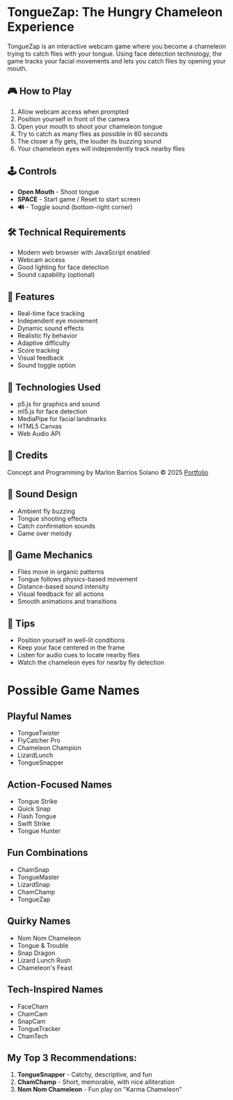 # TongueZap: The Hungry Chameleon Experience

TongueZap is an interactive webcam game where you become a chameleon trying to catch flies with your tongue. Using face detection technology, the game tracks your facial movements and lets you catch flies by opening your mouth.

## 🎮 How to Play

1. Allow webcam access when prompted
2. Position yourself in front of the camera
3. Open your mouth to shoot your chameleon tongue
4. Try to catch as many flies as possible in 60 seconds
5. The closer a fly gets, the louder its buzzing sound
6. Your chameleon eyes will independently track nearby flies

## 🕹️ Controls

- **Open Mouth** - Shoot tongue
- **SPACE** - Start game / Reset to start screen
- **🔊** - Toggle sound (bottom-right corner)

## 🛠️ Technical Requirements

- Modern web browser with JavaScript enabled
- Webcam access
- Good lighting for face detection
- Sound capability (optional)

## 🎯 Features

- Real-time face tracking
- Independent eye movement
- Dynamic sound effects
- Realistic fly behavior
- Adaptive difficulty
- Score tracking
- Visual feedback
- Sound toggle option

## 🔧 Technologies Used

- p5.js for graphics and sound
- ml5.js for face detection
- MediaPipe for facial landmarks
- HTML5 Canvas
- Web Audio API

## 🎨 Credits

Concept and Programming by Marlon Barrios Solano © 2025
[Portfolio](https://marlonbarrios.github.io/)

## 🎵 Sound Design

- Ambient fly buzzing
- Tongue shooting effects
- Catch confirmation sounds
- Game over melody

## 🎯 Game Mechanics

- Flies move in organic patterns
- Tongue follows physics-based movement
- Distance-based sound intensity
- Visual feedback for all actions
- Smooth animations and transitions

## 🌟 Tips

- Position yourself in well-lit conditions
- Keep your face centered in the frame
- Listen for audio cues to locate nearby flies
- Watch the chameleon eyes for nearby fly detection

# Possible Game Names 

## Playful Names
- TongueTwister
- FlyCatcher Pro
- Chameleon Champion
- LizardLunch
- TongueSnapper

## Action-Focused Names
- Tongue Strike
- Quick Snap
- Flash Tongue
- Swift Strike
- Tongue Hunter

## Fun Combinations
- ChamSnap
- TongueMaster
- LizardSnap
- ChamChamp
- TongueZap

## Quirky Names
- Nom Nom Chameleon
- Tongue & Trouble
- Snap Dragon
- Lizard Lunch Rush
- Chameleon's Feast

## Tech-Inspired Names
- FaceCham
- ChamCam
- SnapCam
- TongueTracker
- ChamTech

## My Top 3 Recommendations:
1. **TongueSnapper** - Catchy, descriptive, and fun
2. **ChamChamp** - Short, memorable, with nice alliteration
3. **Nom Nom Chameleon** - Fun play on "Karma Chameleon" 